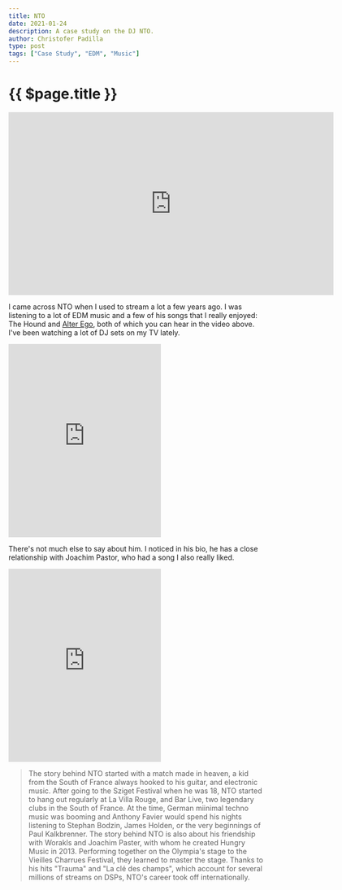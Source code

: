 ```yaml
---
title: NTO
date: 2021-01-24
description: A case study on the DJ NTO.
author: Christofer Padilla
type: post
tags: ["Case Study", "EDM", "Music"]
---
```


# {{ $page.title }}

<div class="resp-container">
  <iframe class="resp-iframe" width="640" height="360" src="https://www.youtube.com/embed/Ri9NKdvsHXc" frameborder="0" allow="accelerometer; autoplay; clipboard-write; encrypted-media; gyroscope; picture-in-picture" allowfullscreen></iframe>
</div>

I came across NTO when I used to stream a lot a few years ago. I was listening to a lot of EDM music and a few of his songs that I really enjoyed: The Hound and [Alter Ego](https://open.spotify.com/track/18MlLrfCkYOnKutil99GwY?si=OHfaxhPLSLOF4URfh56fdQ), both of which you can hear in the video above. I've been watching a lot of DJ sets on my TV lately.

<iframe src="https://open.spotify.com/embed/track/2anaZDYYe3O3sEJjXYDVFb" width="300" height="380" frameborder="0" allowtransparency="true" allow="encrypted-media"></iframe>

There's not much else to say about him. I noticed in his bio, he has a close relationship with Joachim Pastor, who had a song I also really liked.

<iframe src="https://open.spotify.com/embed/track/3XljlEIDhDNh3521mJJV4V" width="300" height="380" frameborder="0" allowtransparency="true" allow="encrypted-media"></iframe>

> The story behind NTO started with a match made in heaven, a kid from the South of France always hooked to his guitar, and electronic music. After going to the Sziget Festival when he was 18, NTO started to hang out regularly at La Villa Rouge, and Bar Live, two legendary clubs in the South of France. At the time, German miinimal techno music was booming and Anthony Favier would spend his nights listening to Stephan Bodzin, James Holden, or the very beginnings of Paul Kalkbrenner.
> The story behind NTO is also about his friendship with Worakls and Joachim Paster, with whom he created Hungry Music in 2013. Performing together on the Olympia's stage to the Vieilles Charrues Festival, they learned to master the stage. Thanks to his hits "Trauma" and "La clé des champs", which account for several millions of streams on DSPs, NTO's career took off internationally.

<TagLinks />

<Comments />
